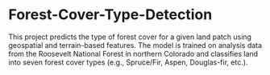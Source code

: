 # Forest-Cover-Type-Detection
This project predicts the type of forest cover for a given land patch using geospatial and terrain-based features. The model is trained on analysis data from the Roosevelt National Forest in northern Colorado and classifies land into seven forest cover types (e.g., Spruce/Fir, Aspen, Douglas-fir, etc.).
